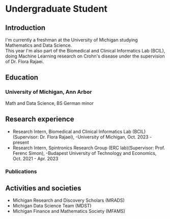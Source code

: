 # Undergraduate Student

## Introduction
I'm currently a freshman at the University of Michigan studying Mathematics and Data Science. \
This year I'm also part of the Biomedical and Clinical Informatics Lab (BCIL), doing Machine Learning research on Crohn's disease under the supervision of Dr. Flora Rajaei.

## Education
### University of Michigan, Ann Arbor
Math and Data Science, BS
German minor

## Research experience
* Research Intern, Biomedical and Clinical Informatics Lab (BCIL)(Supervisor: Dr. Flora Rajaei),
  -University of Michigan, Oct. 2023 - present
* Research Intern, Spintronics Research Group (ERC lab)(Supervisor: Prof. Ferenc Simon),
  -Budapest University of Technology and Economics, Oct. 2021 - Apr. 2023  

### Publications

## Activities and societies
* Michigan Research and Discovery Scholars (MRADS)
* Michigan Data Science Team (MDST)
* Michigan Finance and Mathematics Society (MFAMS)
